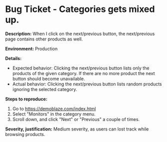 Bug Ticket - Categories gets mixed up.
===================================

**Description:** When I click on the next/previous button, the next/previous page contains other products as well.

**Environment:** Production

**Details:**
- Expected behavior: Clicking the next/previous button lists only the products of the given category. If there are no more product the next button
should become unavailable.
- Actual behavior: Clicking the next/previous button lists random products ignoring the selected category.

**Steps to reproduce:**
1. Go to https://demoblaze.com/index.html
2. Select "Monitors" in the category menu.
3. Scroll down, and click "Next" or "Previous" a couple of times.

**Severity, justification:**
Medium severity, as users can lost track while browsing products.
